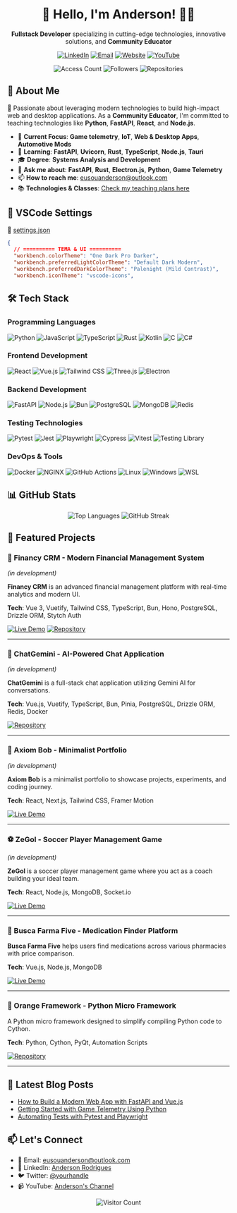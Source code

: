 <div align="center">
  
# 👋 Hello, I'm Anderson! 🚗🚀

**Fullstack Developer** specializing in cutting-edge technologies, innovative solutions, and **Community Educator**

[![LinkedIn](https://img.shields.io/badge/LinkedIn-Anderson-0077B5?style=flat&logo=linkedin)](https://www.linkedin.com/in/anderson-rodrigues-24003823b/)
[![Email](https://img.shields.io/badge/Email-eusouanderson@outlook.com-0078D4?style=flat&logo=microsoft-outlook)](mailto:eusouanderson@outlook.com)
[![Website](https://img.shields.io/badge/Website-eusouanderson.me-FF7139?style=flat&logo=firefox-browser)](https://www.eusouanderson.me)
[![YouTube](https://img.shields.io/badge/YouTube-Anderson-FF0000?style=flat&logo=youtube)](https://www.youtube.com/channel)

![Access Count](https://img.shields.io/badge/dynamic/json?url=https%3A%2F%2Fcont-perfil-github.vercel.app%2Ffollowers%2Feusouanderson&query=%24.accessCount&label=Profile%20Views&color=blue&style=flat)
![Followers](https://img.shields.io/github/followers/eusouanderson?label=Followers&style=flat)
![Repositories](https://img.shields.io/badge/Repositories-30+-blue?style=flat)

</div>

## 🚀 About Me

💚 Passionate about leveraging modern technologies to build high-impact web and desktop applications. As a **Community Educator**, I'm committed to teaching technologies like **Python**, **FastAPI**, **React**, and **Node.js**.

- 🔭 **Current Focus**: **Game telemetry**, **IoT**, **Web & Desktop Apps**, **Automotive Mods**
- 🌱 **Learning**: **FastAPI**, **Uvicorn**, **Rust**, **TypeScript**, **Node.js**, **Tauri**
- 🎓 **Degree**: **Systems Analysis and Development**
- 💬 **Ask me about**: **FastAPI**, **Rust**, **Electron.js**, **Python**, **Game Telemetry**
- 📫 **How to reach me**: [eusouanderson@outlook.com](mailto:eusouanderson@outlook.com)
- 📚 **Technologies & Classes**: [Check my teaching plans here](https://www.eusouanderson.me/planos)


## 🔧 VSCode Settings

📂 [settings.json](https://github.com/eusouanderson/minhas_config/blob/main/vs_config/setings.json)

```json
{
  // ========== TEMA & UI ==========
  "workbench.colorTheme": "One Dark Pro Darker",
  "workbench.preferredLightColorTheme": "Default Dark Modern",
  "workbench.preferredDarkColorTheme": "Palenight (Mild Contrast)",
  "workbench.iconTheme": "vscode-icons",
```

## 🛠️ Tech Stack

### Programming Languages
![Python](https://img.shields.io/badge/Python-3776AB?style=for-the-badge&logo=python&logoColor=white)
![JavaScript](https://img.shields.io/badge/JavaScript-F7DF1E?style=for-the-badge&logo=javascript&logoColor=black)
![TypeScript](https://img.shields.io/badge/TypeScript-007ACC?style=for-the-badge&logo=typescript&logoColor=white)
![Rust](https://img.shields.io/badge/Rust-000000?style=for-the-badge&logo=rust&logoColor=white)
![Kotlin](https://img.shields.io/badge/Kotlin-7F52FF?style=for-the-badge&logo=kotlin&logoColor=white)
![C](https://img.shields.io/badge/C-A8B9CC?style=for-the-badge&logo=c&logoColor=black)
![C#](https://img.shields.io/badge/C%23-239120?style=for-the-badge&logo=c-sharp&logoColor=white)

### Frontend Development
![React](https://img.shields.io/badge/React-61DAFB?style=for-the-badge&logo=react&logoColor=black)
![Vue.js](https://img.shields.io/badge/Vue.js-4FC08D?style=for-the-badge&logo=vue.js&logoColor=white)
![Tailwind CSS](https://img.shields.io/badge/Tailwind_CSS-38B2AC?style=for-the-badge&logo=tailwind-css&logoColor=white)
![Three.js](https://img.shields.io/badge/Three.js-000000?style=for-the-badge&logo=three.js&logoColor=white)
![Electron](https://img.shields.io/badge/Electron-47848F?style=for-the-badge&logo=electron&logoColor=white)

### Backend Development
![FastAPI](https://img.shields.io/badge/FastAPI-009688?style=for-the-badge&logo=fastapi&logoColor=white)
![Node.js](https://img.shields.io/badge/Node.js-43853D?style=for-the-badge&logo=node-dot-js&logoColor=white)
![Bun](https://img.shields.io/badge/Bun-000000?style=for-the-badge&logo=bun&logoColor=white)
![PostgreSQL](https://img.shields.io/badge/PostgreSQL-4169E1?style=for-the-badge&logo=postgresql&logoColor=white)
![MongoDB](https://img.shields.io/badge/MongoDB-47A248?style=for-the-badge&logo=mongodb&logoColor=white)
![Redis](https://img.shields.io/badge/Redis-DC382D?style=for-the-badge&logo=redis&logoColor=white)

### Testing Technologies
![Pytest](https://img.shields.io/badge/Pytest-0A9EDC?style=for-the-badge&logo=pytest&logoColor=white)
![Jest](https://img.shields.io/badge/Jest-C21325?style=for-the-badge&logo=jest&logoColor=white)
![Playwright](https://img.shields.io/badge/Playwright-45BA4B?style=for-the-badge&logo=playwright&logoColor=white)
![Cypress](https://img.shields.io/badge/Cypress-17202C?style=for-the-badge&logo=cypress&logoColor=white)
![Vitest](https://img.shields.io/badge/Vitest-6E9F18?style=for-the-badge&logo=vitest&logoColor=white)
![Testing Library](https://img.shields.io/badge/Testing_Library-E33332?style=for-the-badge&logo=testing-library&logoColor=white)

### DevOps & Tools
![Docker](https://img.shields.io/badge/Docker-2496ED?style=for-the-badge&logo=docker&logoColor=white)
![NGINX](https://img.shields.io/badge/NGINX-009639?style=for-the-badge&logo=nginx&logoColor=white)
![GitHub Actions](https://img.shields.io/badge/GitHub_Actions-2088FF?style=for-the-badge&logo=github-actions&logoColor=white)
![Linux](https://img.shields.io/badge/Linux-FCC624?style=for-the-badge&logo=linux&logoColor=black)
![Windows](https://img.shields.io/badge/Windows-0078D6?style=for-the-badge&logo=windows&logoColor=white)
![WSL](https://img.shields.io/badge/WSL-000000?style=for-the-badge&logo=microsoft-windows-subsystem-for-linux&logoColor=white)

## 📊 GitHub Stats

<div align="center">
  

![Top Languages](https://github-readme-stats.vercel.app/api/top-langs/?username=eusouanderson&layout=compact&theme=radical&langs_count=8)
![GitHub Streak](https://streak-stats.demolab.com/?user=eusouanderson&theme=radical)

</div>

## 🚀 Featured Projects

### 💬 Financy CRM - Modern Financial Management System
*(in development)*

**Financy CRM** is an advanced financial management platform with real-time analytics and modern UI.

**Tech**: Vue 3, Vuetify, Tailwind CSS, TypeScript, Bun, Hono, PostgreSQL, Drizzle ORM, Stytch Auth

[![Live Demo](https://img.shields.io/badge/Live_Demo-CRM-green?style=for-the-badge)](https://crm-nine-sandy.vercel.app/)
[![Repository](https://img.shields.io/badge/Code-Repository-blue?style=for-the-badge)](https://github.com/eusouanderson/your-repo-name)

---

### 🤖 ChatGemini - AI-Powered Chat Application
*(in development)*

**ChatGemini** is a full-stack chat application utilizing Gemini AI for conversations.

**Tech**: Vue.js, Vuetify, TypeScript, Bun, Pinia, PostgreSQL, Drizzle ORM, Redis, Docker

[![Repository](https://img.shields.io/badge/Code-Repository-blue?style=for-the-badge)](https://github.com/eusouanderson/ChatGemini)

---

### 🎨 Axiom Bob - Minimalist Portfolio
*(in development)*

**Axiom Bob** is a minimalist portfolio to showcase projects, experiments, and coding journey.

**Tech**: React, Next.js, Tailwind CSS, Framer Motion

[![Live Demo](https://img.shields.io/badge/Live_Demo-Portfolio-green?style=for-the-badge)](https://axiom-bob.vercel.app/)

---

### ⚽ ZeGol - Soccer Player Management Game
*(in development)*

**ZeGol** is a soccer player management game where you act as a coach building your ideal team.

**Tech**: React, Node.js, MongoDB, Socket.io

[![Live Demo](https://img.shields.io/badge/Live_Demo-Game-green?style=for-the-badge)](https://fut-game-iota.vercel.app/)

---

### 💊 Busca Farma Five - Medication Finder Platform

**Busca Farma Five** helps users find medications across various pharmacies with price comparison.

**Tech**: Vue.js, Node.js, MongoDB

[![Live Demo](https://img.shields.io/badge/Live_Demo-Platform-green?style=for-the-badge)](https://busca-farma-five.vercel.app/)

---

### 🔶 Orange Framework - Python Micro Framework

A Python micro framework designed to simplify compiling Python code to Cython.

**Tech**: Python, Cython, PyQt, Automation Scripts

[![Repository](https://img.shields.io/badge/Code-Repository-blue?style=for-the-badge)](https://github.com/eusouanderson/orange)

---

## 📝 Latest Blog Posts
- [How to Build a Modern Web App with FastAPI and Vue.js](https://www.eusouanderson.me/blog/fastapi-vue)
- [Getting Started with Game Telemetry Using Python](https://www.eusouanderson.me/blog/game-telemetry)
- [Automating Tests with Pytest and Playwright](https://www.eusouanderson.me/blog/automated-testing)

## 📫 Let's Connect

- 📧 Email: [eusouanderson@outlook.com](mailto:eusouanderson@outlook.com)
- 💼 LinkedIn: [Anderson Rodrigues](https://www.linkedin.com/in/anderson-rodrigues-24003823b/)
- 🐦 Twitter: [@yourhandle](https://twitter.com/yourhandle)
- 📹 YouTube: [Anderson's Channel](https://www.youtube.com/channel/your-channel)

<div align="center">
  
![Visitor Count](https://komarev.com/ghpvc/?username=eusouanderson&color=blueviolet&style=flat)

</div>
